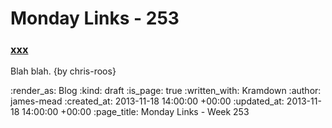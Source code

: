 Monday Links - 253
==================

### [xxx](http://example.com/)

Blah blah. {by chris-roos}


:render_as: Blog
:kind: draft
:is_page: true
:written_with: Kramdown
:author: james-mead
:created_at: 2013-11-18 14:00:00 +00:00
:updated_at: 2013-11-18 14:00:00 +00:00
:page_title: Monday Links - Week 253
